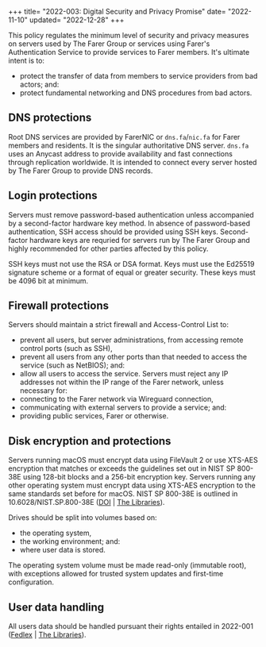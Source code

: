 +++
title= "2022-003: Digital Security and Privacy Promise"
date= "2022-11-10"
updated= "2022-12-28"
+++

This policy regulates the minimum level of security and privacy measures on servers used by The Farer Group or services using Farer's Authentication Service to provide services to Farer members. It's ultimate intent is to:
  - protect the transfer of data from members to service providers from bad actors; and:
  - protect fundamental networking and DNS procedures from bad actors.

## DNS protections
Root DNS services are provided by FarerNIC or `dns.fa`/`nic.fa` for Farer members and residents. It is the singular authoritative DNS server. `dns.fa` uses an Anycast address to provide availability and fast connections through replication worldwide. It is intended to connect every server hosted by The Farer Group to provide DNS records.

## Login protections
Servers must remove password-based authentication unless accompanied by a second-factor hardware key method. In absence of password-based authentication, SSH access should be provided using SSH keys. Second-factor hardware keys are requried for servers run by The Farer Group and highly recommended for other parties affected by this policy.

SSH keys must not use the RSA or DSA format. Keys must use the Ed25519 signature scheme or a format of equal or greater security. These keys must be 4096 bit at minimum.

## Firewall protections
Servers should maintain a strict firewall and Access-Control List to:
  - prevent all users, but server administrations, from accessing remote control ports (such as SSH),
  - prevent all users from any other ports than that needed to access the service (such as NetBIOS); and:
  - allow all users to access the service.
Servers must reject any IP addresses not within the IP range of the Farer network, unless necessary for:
  - connecting to the Farer network via Wireguard connection,
  - communicating with external servers to provide a service; and:
  - providing public services, Farer or otherwise.

## Disk encryption and protections
Servers running macOS must encrypt data using FileVault 2 or use XTS-AES encryption that matches or exceeds the guidelines set out in NIST SP 800-38E using 128-bit blocks and a 256-bit encryption key. Servers running any other operating system must encrypt data using XTS-AES encryption to the same standards set before for macOS. NIST SP 800-38E is outlined in 10.6028/NIST.SP.800-38E ([DOI](https://doi.org/10.6028/NIST.SP.800-38E) | [The Libraries](https://pub.lib.fa/doi/10.6028/NIST.SP.800-38E)).

Drives should be split into volumes based on:
  - the operating system,
  - the working environment; and:
  - where user data is stored.

The operating system volume must be made read-only (immutable root), with exceptions allowed for trusted system updates and first-time configuration.

## User data handling
All users data should be handled pursuant their rights entailed in 2022-001 ([Fedlex](/fedlex/2022-001) | [The Libraries](https://pub.lib.fa/law/fa/2022-001)).
